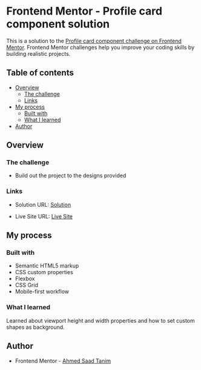 # Frontend Mentor - Profile card component solution

This is a solution to the [Profile card component challenge on Frontend Mentor](https://www.frontendmentor.io/challenges/profile-card-component-cfArpWshJ). Frontend Mentor challenges help you improve your coding skills by building realistic projects. 

## Table of contents

- [Overview](#overview)
  - [The challenge](#the-challenge)
  - [Links](#links)
- [My process](#my-process)
  - [Built with](#built-with)
  - [What I learned](#what-i-learned)
- [Author](#author)

## Overview

### The challenge

- Build out the project to the designs provided

### Links

- Solution URL: [Solution](https://github.com/AhmedSaadTanim/PracticeCSS/tree/main/Practice4)

- Live Site URL: [Live Site](https://ahmedsaadtanim.github.io/PracticeCSS/Practice4/)

## My process

### Built with

- Semantic HTML5 markup
- CSS custom properties
- Flexbox
- CSS Grid
- Mobile-first workflow

### What I learned

Learned about viewport height and width properties and how to set custom shapes as background.

## Author

- Frontend Mentor - [Ahmed Saad Tanim](https://www.frontendmentor.io/profile/ahmedsaadtanim)
